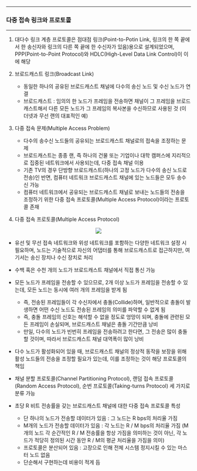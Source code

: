 -----
### 다중 접속 링크와 프로토콜
-----
1. 대다수 링크 계층 프로토콜은 점대점 링크(Point-to-Potin Link, 링크의 한 쪽 끝에서 한 송신자와 링크의 다른 쪽 끝에 한 수신자가 있음)용으로 설계되었으며, PPP(Point-to-Point Protocol)와 HDLC(High-Level Data Link Control)이 이에 해당
2. 브로드캐스트 링크(Broadcast Link)
   - 동일한 하나의 공유된 브로드캐스트 채널에 다수의 송신 노드 및 수신 노드가 연결
   - 브로드캐스트 : 임의의 한 노드가 프레임을 전송하면 채널이 그 프레임을 브로드캐스트해서 다른 모든 노드가 그 프레임의 복사본을 수신하므로 사용된 것 (이더넷과 무선 랜의 대표적인 예)

3. 다중 접속 문제(Multiple Access Problem)
   - 다수의 송수신 노드들의 공유되는 브로드캐스트 채널로의 접속을 조정하는 문제
   - 브로드캐스트는 종종 랜, 즉 하나의 건물 또는 기업이나 대학 캠퍼스에 지리적으로 집중된 네트워크에서 사용되는데, 다중 접속 채널 이용
   - 기존 TV의 경우 단방향 브로드캐스트(하나의 고정 노드가 다수의 송신 노드로 전송)인 반면, 컴퓨터 네트워크 브로드캐스트 채널에 있는 노드들은 모두 송수신 가능
   - 컴퓨터 네트워크에서 공유되는 브로드캐스트 채널로 보내는 노드들의 전송을 조정하기 위한 다중 접속 프로토콜(Multiple Access Protocol)이라는 프로토콜 존재

4. 다중 접속 프로토콜(Multiple Access Protocol)
<div align="center">
<img src="https://github.com/user-attachments/assets/ab729cbe-0423-410b-9370-7bc9b86b83aa">
</div>

  - 유선 및 무선 접속 네트워크와 위성 네트워크를 포함하는 다양한 네트워크 설정 시 필요하며, 노드는 기술적으로 자신의 어댑터를 통해 브로드캐스트로 접근하지만, 여기서는 송신 장치나 수신 장치로 처리
  - 수백 혹은 수천 개의 노드가 브로드캐스트 채널에서 직접 통신 가능
  - 모든 노드가 프레임을 전송할 수 있으므로, 2개 이상 노드가 프레임을 전송할 수 있는데, 모든 노드는 동시에 여러 개의 프레임을 받게 됨
    + 즉, 전송된 프레임들이 각 수신자에서 충돌(Collide)하며, 일반적으로 충돌이 발생하면 어떤 수신 노드도 전송된 프레임의 의미를 파악할 수 없게 됨
    + 즉, 충돌 프레임의 신호는 해석할 수 없을 정도로 엉망이 되며, 충돌에 관련된 모든 프레임이 손실되며, 브로드캐스트 채널은 충돌 기간만큼 낭비
    + 만일, 다수의 노드가 빈번히 프레임을 전송하려고 한다면, 그 전송은 많이 충돌할 것이며, 따라서 브로드캐스트 채널 대역폭이 많이 낭비
  - 다수 노드가 활성화되어 있을 때, 브로드캐스트 채널의 정상적 동작을 보장을 위해 활성 노드들의 전송을 조정할 필요가 있는데, 이를 조정하는 것이 해당 프로토콜의 책임

  - 채널 분할 프로토콜(Channel Partitioning Protocol), 랜덤 접속 프로토콜(Random Access Protocol), 순번 프로토콜(Taking-turns Protocol) 세 가지로 분류 가능
  - 초당 R 비트 전송률을 갖는 브로드캐스트 채널에 대한 다중 접속 프로토콜 특성
    + 단 하나의 노드가 전송할 데이터가 있음 : 그 노드는 R bps의 처리율 가짐
    + M개의 노드가 전송할 데이터가 있음 : 각 노드는 R / M bps의 처리율 가짐 (M개의 노드 각 순간적인 R / M 전송률을 항상 가짐을 의미하는 것이 아닌, 각 노드가 적당히 정의된 시간 동안 R / M의 평균 처리율을 가짐을 의미)
    + 프로토콜은 분산되어 있음 : 고장으로 인해 전체 시스템 정지시킬 수 있는 마스터 노드 없음
    + 단순해서 구현하는데 비용이 적게 듬
